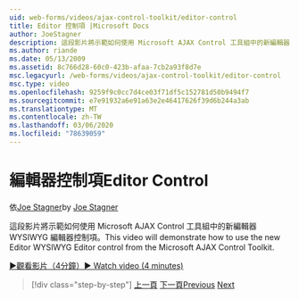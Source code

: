 ```yaml
---
uid: web-forms/videos/ajax-control-toolkit/editor-control
title: Editor 控制項 |Microsoft Docs
author: JoeStagner
description: 這段影片將示範如何使用 Microsoft AJAX Control 工具組中的新編輯器 WYSIWYG 編輯器控制項。
ms.author: riande
ms.date: 05/13/2009
ms.assetid: 8c766d28-60c0-423b-afaa-7cb2a93f8d7e
msc.legacyurl: /web-forms/videos/ajax-control-toolkit/editor-control
msc.type: video
ms.openlocfilehash: 9259f9c0cc7d4ce03f71df5c152781d50b9494f7
ms.sourcegitcommit: e7e91932a6e91a63e2e46417626f39d6b244a3ab
ms.translationtype: MT
ms.contentlocale: zh-TW
ms.lasthandoff: 03/06/2020
ms.locfileid: "78639059"
---
```

# <a name="editor-control"></a><span data-ttu-id="856d6-103">編輯器控制項</span><span class="sxs-lookup"><span data-stu-id="856d6-103">Editor Control</span></span>

<span data-ttu-id="856d6-104">依[Joe Stagner](https://github.com/JoeStagner)</span><span class="sxs-lookup"><span data-stu-id="856d6-104">by [Joe Stagner](https://github.com/JoeStagner)</span></span>

<span data-ttu-id="856d6-105">這段影片將示範如何使用 Microsoft AJAX Control 工具組中的新編輯器 WYSIWYG 編輯器控制項。</span><span class="sxs-lookup"><span data-stu-id="856d6-105">This video will demonstrate how to use the new Editor WYSIWYG Editor control from the Microsoft AJAX Control Toolkit.</span></span>

[<span data-ttu-id="856d6-106">&#9654;觀看影片（4分鐘）</span><span class="sxs-lookup"><span data-stu-id="856d6-106">&#9654; Watch video (4 minutes)</span></span>](https://channel9.msdn.com/Blogs/ASP-NET-Site-Videos/editor-control)

> [!div class="step-by-step"]
> <span data-ttu-id="856d6-107">[上一頁](combo-box.md)
> [下一頁](editor-control-custom.md)</span><span class="sxs-lookup"><span data-stu-id="856d6-107">[Previous](combo-box.md)
[Next](editor-control-custom.md)</span></span>
